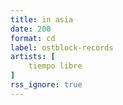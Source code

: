 ```yaml
---
title: in asia
date: 200
format: cd
label: ostblock-records
artists: [
    tiempo libre  
]
rss_ignore: true
---
```

